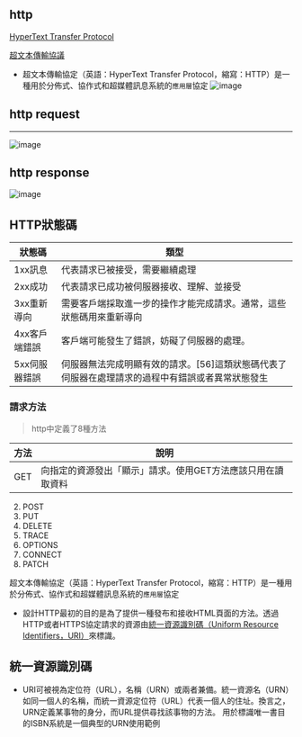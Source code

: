 ## http
[HyperText Transfer Protocol](https://en.wikipedia.org/wiki/Hypertext_Transfer_Protocol)

[超文本傳輸協議](https://zh.wikipedia.org/wiki/%E8%B6%85%E6%96%87%E6%9C%AC%E4%BC%A0%E8%BE%93%E5%8D%8F%E8%AE%AE)
- 超文本傳輸協定（英語：HyperText Transfer Protocol，縮寫：HTTP）是一種用於分佈式、協作式和超媒體訊息系統的```應用層```協定
![image](https://user-images.githubusercontent.com/90738394/138025018-0da92489-cb04-4536-ba37-462f5d94a33c.png)
## http request
---
![image](https://user-images.githubusercontent.com/90738394/138025167-1ad6bd2a-4cc4-4b52-9a56-3e6039dcae97.png)


## http response
![image](https://user-images.githubusercontent.com/90738394/138025288-20fe6168-2144-4353-88cc-f94f0448bb15.png)

## HTTP狀態碼
| 狀態碼 | 類型 |
| ------ | ------ |
|1xx訊息|代表請求已被接受，需要繼續處理|
|2xx成功|代表請求已成功被伺服器接收、理解、並接受|
|3xx重新導向|需要客戶端採取進一步的操作才能完成請求。通常，這些狀態碼用來重新導向|
|4xx客戶端錯誤|客戶端可能發生了錯誤，妨礙了伺服器的處理。|
|5xx伺服器錯誤|伺服器無法完成明顯有效的請求。[56]這類狀態碼代表了伺服器在處理請求的過程中有錯誤或者異常狀態發生|
### 請求方法
> http中定義了8種方法

| 方法 | 說明 |
| ------ | ------ |
| GET | 向指定的資源發出「顯示」請求。使用GET方法應該只用在讀取資料 |
2. POST
3. PUT
4. DELETE
5. TRACE
6. OPTIONS
7. CONNECT
8. PATCH

超文本傳輸協定（英語：HyperText Transfer Protocol，縮寫：HTTP）是一種用於分佈式、協作式和超媒體訊息系統的```應用層```協定
- 設計HTTP最初的目的是為了提供一種發布和接收HTML頁面的方法。透過HTTP或者HTTPS協定請求的資源由[統一資源識別碼（Uniform Resource Identifiers，URI）](https://zh.wikipedia.org/wiki/%E7%BB%9F%E4%B8%80%E8%B5%84%E6%BA%90%E6%A0%87%E5%BF%97%E7%AC%A6)來標識。
## 統一資源識別碼
- URI可被視為定位符（URL），名稱（URN）或兩者兼備。統一資源名（URN）如同一個人的名稱，而統一資源定位符（URL）代表一個人的住址。換言之，URN定義某事物的身分，而URL提供尋找該事物的方法。
用於標識唯一書目的ISBN系統是一個典型的URN使用範例
